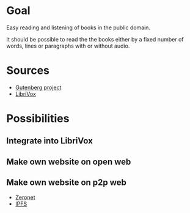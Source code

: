 # Goal

Easy reading and listening of books in the public domain.

It should be possible to read the the books either by a fixed number of words, lines or paragraphs with or without audio.

# Sources

* [Gutenberg project](http://www.gutenberg.org)
* [LibriVox](https://librivox.org/)

# Possibilities

## Integrate into LibriVox

## Make own website on open web

## Make own website on p2p web

* [Zeronet](https://zeronet.io/)
* [IPFS](https://ipfs.io/)




